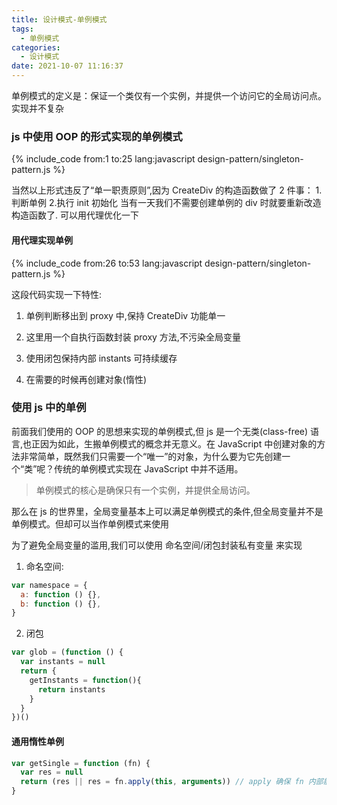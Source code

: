 ```yaml
---
title: 设计模式-单例模式
tags:
  - 单例模式
categories:
  - 设计模式
date: 2021-10-07 11:16:37
---
```


单例模式的定义是：保证一个类仅有一个实例，并提供一个访问它的全局访问点。实现并不复杂

<!-- more -->

### js 中使用 OOP 的形式实现的单例模式

{% include_code from:1 to:25 lang:javascript design-pattern/singleton-pattern.js %}

当然以上形式违反了“单一职责原则”,因为 CreateDiv 的构造函数做了 2 件事： 1.判断单例 2.执行 init 初始化
当有一天我们不需要创建单例的 div 时就要重新改造构造函数了. 可以用代理优化一下

#### 用代理实现单例

{% include_code from:26 to:53 lang:javascript design-pattern/singleton-pattern.js %}

这段代码实现一下特性:

1. 单例判断移出到 proxy 中,保持 CreateDiv 功能单一

2. 这里用一个自执行函数封装 proxy 方法,不污染全局变量

3. 使用闭包保持内部 instants 可持续缓存

4. 在需要的时候再创建对象(惰性)

### 使用 js 中的单例

前面我们使用的 OOP 的思想来实现的单例模式,但 js 是一个无类(class-free) 语言,也正因为如此，生搬单例模式的概念并无意义。在 JavaScript 中创建对象的方法非常简单，既然我们只需要一个“唯一”的对象，为什么要为它先创建一个“类”呢？传统的单例模式实现在 JavaScript 中并不适用。

> 单例模式的核心是确保只有一个实例，并提供全局访问。

那么在 js 的世界里，全局变量基本上可以满足单例模式的条件,但全局变量并不是单例模式。但却可以当作单例模式来使用

为了避免全局变量的滥用,我们可以使用 命名空间/闭包封装私有变量 来实现

1. 命名空间:

```js
var namespace = {
  a: function () {},
  b: function () {},
}
```

2. 闭包

```js
var glob = (function () {
  var instants = null
  return {
    getInstants = function(){
      return instants
    }
  }
})()
```

#### 通用惰性单例

```js
var getSingle = function (fn) {
  var res = null
  return (res || res = fn.apply(this, arguments)) // apply 确保 fn 内部能访问到全局对象 windows
}
```
